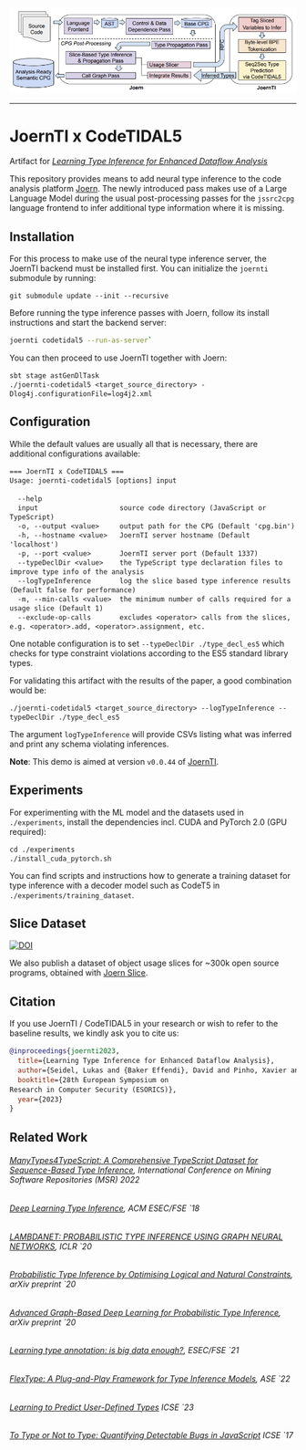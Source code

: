 <p align="center">
  <img src="arch_overview.png" width="800">
</p>

-------------------------------------

# JoernTI x CodeTIDAL5

Artifact for [_Learning Type Inference for Enhanced Dataflow Analysis_](#Citation)

This repository provides means to add neural type inference to the code analysis platform [Joern](https://github.com/joernio/joern).
The newly introduced pass makes use of a Large Language Model during the usual post-processing passes for the `jssrc2cpg` language frontend to infer additional type information where it is missing.  

## Installation
For this process to make use of the neural type inference server, the JoernTI backend must be installed first.
You can initialize the `joernti` submodule by running:
```
git submodule update --init --recursive
```  
Before running the type inference passes with Joern, follow its install instructions and start the backend server: 
```bash
joernti codetidal5 --run-as-server`
``` 

You can then proceed to use JoernTI together with Joern:
```
sbt stage astGenDlTask
./joernti-codetidal5 <target_source_directory> -Dlog4j.configurationFile=log4j2.xml
```

## Configuration
While the default values are usually all that is necessary, there are additional configurations available:

```
=== JoernTI x CodeTIDAL5 ===
Usage: joernti-codetidal5 [options] input

  --help
  input                    source code directory (JavaScript or TypeScript)
  -o, --output <value>     output path for the CPG (Default 'cpg.bin')
  -h, --hostname <value>   JoernTI server hostname (Default 'localhost')
  -p, --port <value>       JoernTI server port (Default 1337)
  --typeDeclDir <value>    the TypeScript type declaration files to improve type info of the analysis
  --logTypeInference       log the slice based type inference results (Default false for performance)
  -m, --min-calls <value>  the minimum number of calls required for a usage slice (Default 1)
  --exclude-op-calls       excludes <operator> calls from the slices, e.g. <operator>.add, <operator>.assignment, etc.
```

One notable configuration is to set `--typeDeclDir ./type_decl_es5` which checks for type constraint violations
according to the ES5 standard library types.

For validating this artifact with the results of the paper, a good combination would be:
```
./joernti-codetidal5 <target_source_directory> --logTypeInference --typeDeclDir ./type_decl_es5
```

The argument `logTypeInference` will provide CSVs listing what was inferred and print any schema violating inferences.

**Note**: This demo is aimed at version `v0.0.44` of [JoernTI](https://github.com/joernio/type-inference-models/releases/tag/v0.0.44). 

## Experiments
For experimenting with the ML model and the datasets used in `./experiments`, install the dependencies incl. CUDA and 
PyTorch 2.0 (GPU required):
```shell
cd ./experiments
./install_cuda_pytorch.sh
```  

You can find scripts and instructions how to generate a training dataset for type inference with a decoder model such as CodeT5 in `./experiments/training_dataset`.

## Slice Dataset
[![DOI](https://zenodo.org/badge/DOI/10.5281/zenodo.8321614.svg)](https://doi.org/10.5281/zenodo.8321614)

We also publish a dataset of object usage slices for ~300k open source programs, obtained with [Joern Slice](https://github.com/joernio/joern/blob/master/joern-cli/JOERN_SLICE.md).

## Citation
If you use JoernTI / CodeTIDAL5 in your research or wish to refer to the baseline results, we kindly ask you to cite us:
```bibtex
@inproceedings{joernti2023,
  title={Learning Type Inference for Enhanced Dataflow Analysis},
  author={Seidel, Lukas and {Baker Effendi}, David and Pinho, Xavier and Rieck, Konrad and {van der Merwe}, Brink and Yamaguchi, Fabian},
  booktitle={28th European Symposium on
Research in Computer Security (ESORICS)},
  year={2023}
}
```

## Related Work

###### [ManyTypes4TypeScript: A Comprehensive TypeScript Dataset for Sequence-Based Type Inference](https://www.kevinrjesse.com/pdfs/ManyTypes4TypeScript.pdf), International Conference on Mining Software Repositories (MSR) 2022

###### [Deep Learning Type Inference](https://vhellendoorn.github.io/fse2018-j2t.pdf), ACM ESEC/FSE `18

###### [LAMBDANET: PROBABILISTIC TYPE INFERENCE USING GRAPH NEURAL NETWORKS](https://openreview.net/pdf?id=Hkx6hANtwH), ICLR `20

###### [Probabilistic Type Inference by Optimising Logical and Natural Constraints](https://arxiv.org/pdf/2004.00348.pdf), arXiv preprint `20

###### [Advanced Graph-Based Deep Learning for Probabilistic Type Inference](https://arxiv.org/pdf/2009.05949.pdf), arXiv preprint `20

###### [Learning type annotation: is big data enough?](https://dl.acm.org/doi/abs/10.1145/3468264.3473135), ESEC/FSE `21

###### [FlexType: A Plug-and-Play Framework for Type Inference Models](https://dl.acm.org/doi/abs/10.1145/3551349.3559527), ASE `22

###### [Learning to Predict User-Defined Types](https://dl.acm.org/doi/10.1109/TSE.2022.3178945) ICSE `23

###### [To Type or Not to Type: Quantifying Detectable Bugs in JavaScript](https://ieeexplore.ieee.org/document/7985711) ICSE `17